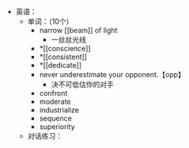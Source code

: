 - 英语：
	- 单词：（10个）
		- narrow [[beam]] of light
			- 一丝丝光线
		- *[[conscience]]
		- *[[consistent]]
		- *[[dedicate]]
		- never underestimate your opponent.【opp】
			- 决不可低估你的对手
		- confront
		- moderate
		- industrialize
		- sequence
		- superiority
	- 对话练习：